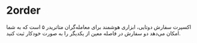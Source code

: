 # 2order
اکسپرت سفارش دوتایی، ابزاری هوشمند برای معامله‌گران متاتریدر ۵ است که به شما امکان می‌دهد دو سفارش در فاصله معین از یکدیگر را به صورت خودکار ثبت کنید.
